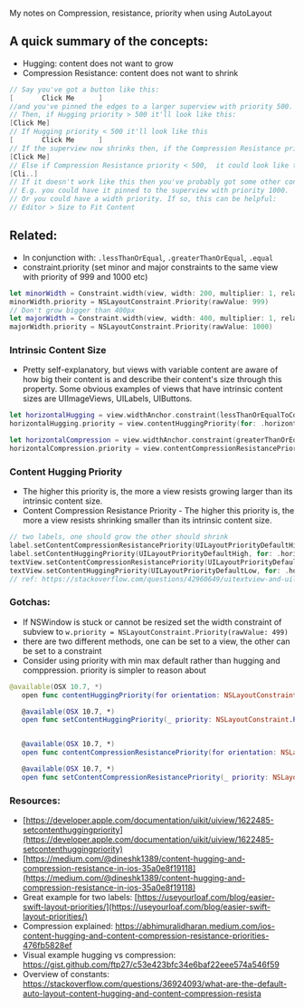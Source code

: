 My notes on Compression, resistance, priority when using AutoLayout<!--more-->

## A quick summary of the concepts:
- Hugging: content does not want to grow
- Compression Resistance: content does not want to shrink

```swift
// Say you've got a button like this:
[       Click Me      ]
//and you've pinned the edges to a larger superview with priority 500.
// Then, if Hugging priority > 500 it'll look like this:
[Click Me]
// If Hugging priority < 500 it'll look like this
[       Click Me      ]
// If the superview now shrinks then, if the Compression Resistance priority > 500, it'll look like this
[Click Me]
// Else if Compression Resistance priority < 500,  it could look like this:
[Cli..]
// If it doesn't work like this then you've probably got some other constraints going on that are messing up your good work!
// E.g. you could have it pinned to the superview with priority 1000.
// Or you could have a width priority. If so, this can be helpful:
// Editor > Size to Fit Content
```

## Related:
- In conjunction with: `.lessThanOrEqual`, `.greaterThanOrEqual`, `.equal`
- constraint.priority (set minor and major constraints to the same view with priority of 999 and 1000 etc)

```swift
let minorWidth = Constraint.width(view, width: 200, multiplier: 1, relation: .greaterThanOrEqual)
minorWidth.priority = NSLayoutConstraint.Priority(rawValue: 999)
// Don't grow bigger than 400px
let majorWidth = Constraint.width(view, width: 400, multiplier: 1, relation: .lessThanOrEqual)
majorWidth.priority = NSLayoutConstraint.Priority(rawValue: 1000)
```

### Intrinsic Content Size
- Pretty self-explanatory, but views with variable content are aware of how big their content is and describe their content's size through this property. Some obvious examples of views that have intrinsic content sizes are UIImageViews, UILabels, UIButtons.
```swift
let horizontalHugging = view.widthAnchor.constraint(lessThanOrEqualToConstant: view.intrinsicContentSize.width)
horizontalHugging.priority = view.contentHuggingPriority(for: .horizontal)

let horizontalCompression = view.widthAnchor.constraint(greaterThanOrEqualToConstant: view.intrinsicContentSize.width)
horizontalCompression.priority = view.contentCompressionResistancePriority(for: .horizontal)
```
### Content Hugging Priority
- The higher this priority is, the more a view resists growing larger than its intrinsic content size.
- Content Compression Resistance Priority - The higher this priority is, the more a view resists shrinking smaller than its intrinsic content size.

```swift
// two labels, one should grow the other should shrink
label.setContentCompressionResistancePriority(UILayoutPriorityDefaultHigh, for: .horizontal)
label.setContentHuggingPriority(UILayoutPriorityDefaultHigh, for: .horizontal)
textView.setContentCompressionResistancePriority(UILayoutPriorityDefaultLow, for: .horizontal)
textView.setContentHuggingPriority(UILayoutPriorityDefaultLow, for: .horizontal)
// ref: https://stackoverflow.com/questions/42960649/uitextview-and-uilabel-aligned-in-a-row-in-swift
```

### Gotchas:
- If NSWindow is stuck or cannot be resized set the width constraint of subview to `w.priority = NSLayoutConstraint.Priority(rawValue: 499)`
- there are two different methods, one can be set to a view, the other can be set to a constraint
- Consider using priority with min max default rather than hugging and comppression. priority is simpler to reason about

 ```swift
 @available(OSX 10.7, *)
    open func contentHuggingPriority(for orientation: NSLayoutConstraint.Orientation) -> NSLayoutConstraint.Priority

    @available(OSX 10.7, *)
    open func setContentHuggingPriority(_ priority: NSLayoutConstraint.Priority, for orientation: NSLayoutConstraint.Orientation)


    @available(OSX 10.7, *)
    open func contentCompressionResistancePriority(for orientation: NSLayoutConstraint.Orientation) -> NSLayoutConstraint.Priority

    @available(OSX 10.7, *)
    open func setContentCompressionResistancePriority(_ priority: NSLayoutConstraint.Priority, for orientation: NSLayoutConstraint.Orientation)


```

### Resources:
- [https://developer.apple.com/documentation/uikit/uiview/1622485-setcontenthuggingpriority](https://developer.apple.com/documentation/uikit/uiview/1622485-setcontenthuggingpriority)  
- [https://medium.com/@dineshk1389/content-hugging-and-compression-resistance-in-ios-35a0e8f19118](https://medium.com/@dineshk1389/content-hugging-and-compression-resistance-in-ios-35a0e8f19118)
- Great example for two labels: [https://useyourloaf.com/blog/easier-swift-layout-priorities/](https://useyourloaf.com/blog/easier-swift-layout-priorities/)
- Compression explained: https://abhimuralidharan.medium.com/ios-content-hugging-and-content-compression-resistance-priorities-476fb5828ef
- Visual example hugging vs compression: https://gist.github.com/ftp27/c53e423bfc34e6baf22eee574a546f59
- Overview of constants: https://stackoverflow.com/questions/36924093/what-are-the-default-auto-layout-content-hugging-and-content-compression-resista
